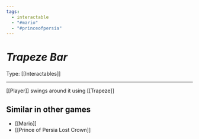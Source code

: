 ```yaml
---
tags:
  - interactable
  - "#mario"
  - "#princeofpersia"
---
```

# _Trapeze Bar_

Type: [[Interactables]]

----


[[Player]] swings around it using [[Trapeze]]

## Similar in other games

* [[Mario]]
* [[Prince of Persia Lost Crown]]